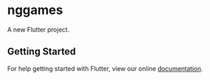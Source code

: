 # nggames

A new Flutter project.

## Getting Started

For help getting started with Flutter, view our online
[documentation](https://flutter.io/).
